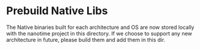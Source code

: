# Prebuild Native Libs
The Native binaries built for each architecture and OS are now stored locally with the nanotime project in this directory.
If we choose to support any new architecture in future, please build them and add them in this dir.